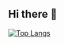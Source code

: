 ## Hi there 👋
[![Top Langs](https://github-readme-stats.vercel.app/api/top-langs/?username=lyh552506)](https://github.com/lyh552506/github-readme-stats)
<!--
**lyh552506/lyh552506** is a ✨ _special_ ✨ repository because its `README.md` (this file) appears on your GitHub profile.

Here are some ideas to get you started:

- 🔭 I’m currently working on ...
- 🌱 I’m currently learning ...
- 👯 I’m looking to collaborate on ...
- 🤔 I’m looking for help with ...
- 💬 Ask me about ...
- 📫 How to reach me: ...
- 😄 Pronouns: ...
- ⚡ Fun fact: ...
-->
